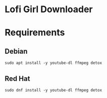 # Lofi Girl Downloader

# Requirements

## Debian

`sudo apt install -y youtube-dl ffmpeg detox`

## Red Hat

`sudo dnf install -y youtube-dl ffmpeg detox`
